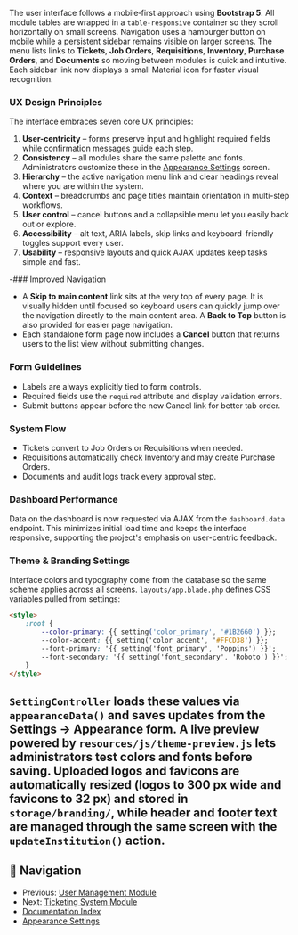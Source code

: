 The user interface follows a mobile‑first approach using **Bootstrap 5**. All
module tables are wrapped in a `table-responsive` container so they scroll
horizontally on small screens. Navigation uses a hamburger button on mobile
while a persistent sidebar remains visible on larger screens. The menu lists
links to **Tickets**, **Job Orders**, **Requisitions**, **Inventory**,
**Purchase Orders**, and **Documents** so moving between modules is quick and
intuitive. Each sidebar link now displays a small Material icon for faster
visual recognition.

### UX Design Principles

The interface embraces seven core UX principles:

1. **User-centricity** – forms preserve input and highlight required fields while
   confirmation messages guide each step.
2. **Consistency** – all modules share the same palette and fonts. Administrators
  customize these in the [Appearance Settings](system-settings.md#theme-branding--institution) screen.
3. **Hierarchy** – the active navigation menu link and clear headings reveal where you
   are within the system.
4. **Context** – breadcrumbs and page titles maintain orientation in multi-step
   workflows.
5. **User control** – cancel buttons and a collapsible menu let you easily back
   out or explore.
6. **Accessibility** – alt text, ARIA labels, skip links and keyboard-friendly
   toggles support every user.
7. **Usability** – responsive layouts and quick AJAX updates keep tasks simple
   and fast.

-### Improved Navigation

- A **Skip to main content** link sits at the very top of every page. It is
  visually hidden until focused so keyboard users can quickly jump over the
  navigation directly to the main content area. A **Back to Top** button is
  also provided for easier page navigation.
- Each standalone form page now includes a **Cancel** button that returns users
  to the list view without submitting changes.

### Form Guidelines

- Labels are always explicitly tied to form controls.
- Required fields use the `required` attribute and display validation errors.
- Submit buttons appear before the new Cancel link for better tab order.

### System Flow

- Tickets convert to Job Orders or Requisitions when needed.
- Requisitions automatically check Inventory and may create Purchase Orders.
- Documents and audit logs track every approval step.

### Dashboard Performance

Data on the dashboard is now requested via AJAX from the `dashboard.data`
endpoint. This minimizes initial load time and keeps the interface responsive,
supporting the project's emphasis on user-centric feedback.

### Theme & Branding Settings

Interface colors and typography come from the database so the same scheme applies across all screens. `layouts/app.blade.php` defines CSS variables pulled from settings:

```html
<style>
    :root {
        --color-primary: {{ setting('color_primary', '#1B2660') }};
        --color-accent: {{ setting('color_accent', '#FFCD38') }};
        --font-primary: '{{ setting('font_primary', 'Poppins') }}';
        --font-secondary: '{{ setting('font_secondary', 'Roboto') }}';
    }
</style>
```

`SettingController` loads these values via `appearanceData()` and saves updates from the **Settings → Appearance** form. A live preview powered by `resources/js/theme-preview.js` lets administrators test colors and fonts before saving. Uploaded logos and favicons are automatically resized (logos to 300&nbsp;px wide and favicons to 32&nbsp;px) and stored in `storage/branding/`, while header and footer text are managed through the same screen with the `updateInstitution()` action.
---

## 🚀 Navigation
- Previous: [User Management Module](user.md)
- Next: [Ticketing System Module](Ticketing_System_Module.md)
- [Documentation Index](README.md)
- [Appearance Settings](system-settings.md#theme-branding--institution)
